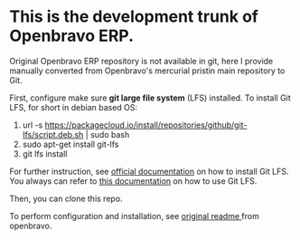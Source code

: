 # This is the development trunk of Openbravo ERP.

Original Openbravo ERP repository is not available in git, here I provide manually converted from Openbravo's mercurial pristin main repository to Git.

First, configure make sure **git large file system** (LFS) installed. To install Git LFS, for short in debian based OS:

 1. url -s https://packagecloud.io/install/repositories/github/git-lfs/script.deb.sh | sudo bash
 2. sudo apt-get install git-lfs
 3. git lfs install

For further instruction, see [official documentation](https://github.com/git-lfs/git-lfs/wiki/Installation) on how to install Git LFS. You always can refer to [this documentation]([https://git-lfs.github.com/](https://git-lfs.github.com/)) on how to use Git LFS.

Then, you can clone this repo.

To perform configuration and installation, see [original readme ](README) from openbravo.
